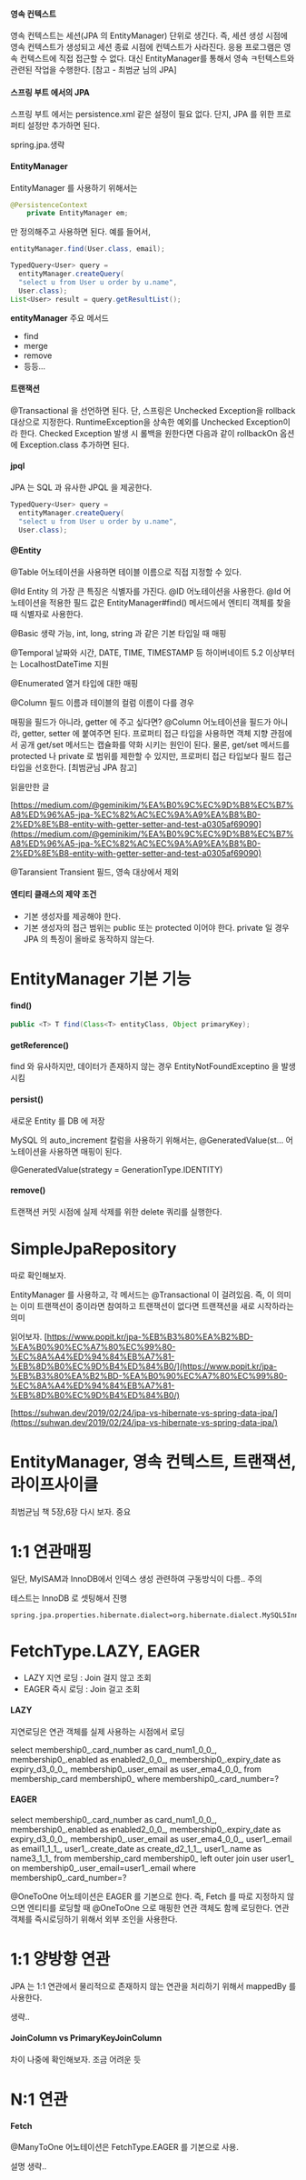 #### 영속 컨텍스트

영속 컨텍스트는 세션(JPA 의 EntityManager) 단위로 생긴다. 즉, 세션 생성 시점에 영속 컨텍스트가 생성되고 세션 종료 시점에 컨텍스트가 사라진다. 응용 프로그램은 영속 컨텍스트에 직접 접근할 수 없다. 대신 EntityManager를 통해서 영속 ㅋ턴텍스트와 관련된 작업을 수행한다. [참고 - 최범균 님의 JPA]

#### 스프링 부트 에서의 JPA

스프링 부트 에서는 persistence.xml 같은 설정이 필요 없다. 단지, JPA 를 위한 프로퍼티 설정만 추가하면 된다. 

spring.jpa.생략

#### EntityManager

EntityManager 를 사용하기 위해서는 

```java
@PersistenceContext
    private EntityManager em;
```

만 정의해주고 사용하면 된다. 예를 들어서, 

```java
entityManager.find(User.class, email);
```


```java
TypedQuery<User> query =  
  entityManager.createQuery(  
  "select u from User u order by u.name",  
  User.class);  
List<User> result = query.getResultList();
```


**entityManager** 주요 메서드

- find
- merge
- remove
- 등등...

#### 트랜잭션

@Transactional 을 선언하면 된다. 단, 스프링은 Unchecked Exception을 rollback 대상으로 지정한다. RuntimeException을 상속한 예외를 Unchecked Exception이라 한다.
Checked Exception 발생 시 롤백을 원한다면 다음과 같이 rollbackOn 옵션에 Exception.class 추가하면 된다. 

#### jpql
JPA 는 SQL 과 유사한 JPQL 을 제공한다.
```java
TypedQuery<User> query =  
  entityManager.createQuery(  
  "select u from User u order by u.name",  
  User.class);
```

#### @Entity 

@Table 어노테이션을 사용하면 테이블 이름으로 직접 지정할 수 있다. 

@Id
Entity 의 가장 큰 특징은 식별자를 가진다. @ID 어노테이션을 사용한다. @Id 어노테이션을 적용한 필드 값은 EntityManager#find() 메서드에서 엔티티 객체를 찾을 때 식별자로 사용한다. 

@Basic 
생략 가능, int, long, string 과 같은 기본 타입일 때 매핑

@Temporal 
날짜와 시간, DATE, TIME, TIMESTAMP 등
하이버네이트 5.2 이상부터는 LocalhostDateTime 지원

@Enumerated 
열거 타입에 대한 매핑

@Column
필드 이름과 테이블의 컬럼 이름이 다를 경우


매핑을 필드가 아니라, getter 에 주고 싶다면?
@Column 어노테이션을 필드가 아니라, getter, setter 에 붙여주면 된다. 프로퍼티 접근 타입을 사용하면 객체 지향 관점에서 공개 get/set 메서드는 캡슐화를 약화 시키는 원인이 된다. 물론, get/set 메서드를 protected 나 private 로 범위를 제한할 수 있지만, 프로퍼티 접근 타입보다 필드 접근 타입을 선호한다. [최범균님  JPA 참고]


읽을만한 글

[https://medium.com/@geminikim/%EA%B0%9C%EC%9D%B8%EC%B7%A8%ED%96%A5-jpa-%EC%82%AC%EC%9A%A9%EA%B8%B0-2%ED%8E%B8-entity-with-getter-setter-and-test-a0305af69090](https://medium.com/@geminikim/%EA%B0%9C%EC%9D%B8%EC%B7%A8%ED%96%A5-jpa-%EC%82%AC%EC%9A%A9%EA%B8%B0-2%ED%8E%B8-entity-with-getter-setter-and-test-a0305af69090)

@Taransient
Transient
필드, 영속 대상에서 제외

#### 엔티티 클래스의 제약 조건

- 기본 생성자를 제공해야 한다. 
- 기본 생성자의 접근 범위는 public 또는 protected 이어야 한다. private 일 경우 JPA 의 특징이 올바로 동작하지 않는다. 

# EntityManager 기본 기능


#### find()

```java
public <T> T find(Class<T> entityClass, Object primaryKey);
```
#### getReference()

find 와 유사하지만, 데이터가 존재하지 않는 경우 EntityNotFoundExceptino 을 발생시킴

#### persist() 

새로운 Entity 를 DB 에 저장

MySQL 의 auto_increment 칼럼을 사용하기 위해서는, @GeneratedValue(st... 어노테이션을 사용하면 매핑이 된다. 

@GeneratedValue(strategy = GenerationType.IDENTITY)

#### remove()

트랜잭션 커밋 시점에 실제 삭제를 위한 delete 쿼리를 실행한다. 



# SimpleJpaRepository

따로 확인해보자. 

EntityManager 를 사용하고, 각 메서드는 @Transactional 이 걸려있음. 즉, 이 의미는 이미 트랜잭션이 중이라면 참여하고 트랜잭션이 없다면 트랜잭션을 새로 시작하라는 의미

읽어보자. 
[https://www.popit.kr/jpa-%EB%B3%80%EA%B2%BD-%EA%B0%90%EC%A7%80%EC%99%80-%EC%8A%A4%ED%94%84%EB%A7%81-%EB%8D%B0%EC%9D%B4%ED%84%B0/](https://www.popit.kr/jpa-%EB%B3%80%EA%B2%BD-%EA%B0%90%EC%A7%80%EC%99%80-%EC%8A%A4%ED%94%84%EB%A7%81-%EB%8D%B0%EC%9D%B4%ED%84%B0/)

[https://suhwan.dev/2019/02/24/jpa-vs-hibernate-vs-spring-data-jpa/](https://suhwan.dev/2019/02/24/jpa-vs-hibernate-vs-spring-data-jpa/)



# EntityManager, 영속 컨텍스트, 트랜잭션, 라이프사이클

최범균님 책 5장,6장 다시 보자. 중요




# 1:1 연관매핑

일단, MyISAM과 InnoDB에서 인덱스 생성 관련하여 구동방식이 다름.. 주의

테스트는 InnoDB 로 셋팅해서 진행

```
spring.jpa.properties.hibernate.dialect=org.hibernate.dialect.MySQL5InnoDBDialect
```







# FetchType.LAZY, EAGER

- LAZY 지연 로딩 : Join 걸지 않고 조회
- EAGER 즉시 로딩 : Join 걸고 조회

#### LAZY
지연로딩은 연관 객체를 실제 사용하는 시점에서 로딩

select membership0_.card_number as card_num1_0_0_, membership0_.enabled as enabled2_0_0_, membership0_.expiry_date as expiry_d3_0_0_, membership0_.user_email as user_ema4_0_0_ from membership_card membership0_ where membership0_.card_number=?

#### EAGER
select membership0_.card_number as card_num1_0_0_, membership0_.enabled as enabled2_0_0_, membership0_.expiry_date as expiry_d3_0_0_, membership0_.user_email as user_ema4_0_0_, user1_.email as email1_1_1_, user1_.create_date as create_d2_1_1_, user1_.name as name3_1_1_ from membership_card membership0_ left outer join user user1_ on membership0_.user_email=user1_.email where membership0_.card_number=?

@OneToOne 어노테이션은 EAGER 를 기본으로 한다. 즉, Fetch 를 따로 지정하지 않으면 엔티티를 로딩할 때 @OneToOne 으로 매핑한 연관 객체도 함께 로딩한다. 연관 객체를 즉시로딩하기 위해서 외부 조인을 사용한다. 


# 1:1 양방향 연관

JPA 는 1:1 연관에서 물리적으로 존재하지 않는 연관을 처리하기 위해서 mappedBy 를 사용한다. 

 생략..
#### JoinColumn vs PrimaryKeyJoinColumn
차이 나중에 확인해보자. 조금 어려운 듯




# N:1 연관

#### Fetch

@ManyToOne 어노테이션은 FetchType.EAGER 를 기본으로 사용. 

설명 생략..


